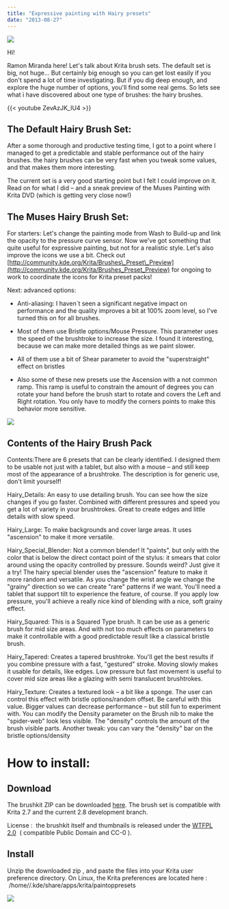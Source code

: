 ```yaml
---
title: "Expressive painting with Hairy presets"
date: "2013-08-27"
---
```


![](../images/9sWvZzm.jpg)

Hi!

Ramon Miranda here! Let's talk about Krita brush sets. The default set is big, not huge... But certainly big enough so you can get lost easily if you don't spend a lot of time investigating. But if you dig deep enough, and explore the huge number of options, you'll find some real gems. So lets see what i have discovered about one type of brushes: the hairy brushes.

{{< youtube ZevAzJK_IU4 >}}

## **The Default Hairy Brush Set:**

After a some thorough and productive testing time, I got to a point where I managed to get a predictable and stable performance out of the hairy brushes. the hairy brushes can be very fast when you tweak some values, and that makes them more interesting.

The current set is a very good starting point but I felt I could improve on it. Read on for what I did – and a sneak preview of the Muses Painting with Krita DVD (which is getting very close now!)

## **The Muses Hairy Brush Set:**

For starters: Let's change the painting mode from Wash to Build-up and link the opacity to the pressure curve sensor. Now we've got something that quite useful for expressive painting, but not for a realistic style. Let's also improve the icons we use a bit. Check out [http://community.kde.org/Krita/Brushes\_Preset\_Preview](http://community.kde.org/Krita/Brushes_Preset_Preview) for ongoing to work to coordinate the icons for Krita preset packs!

Next: advanced options:

- Anti-aliasing: I haven´t seen a significant negative impact on performance and the quality improves a bit at 100% zoom level, so I've turned this on for all brushes.
    
- Most of them use Bristle options/Mouse Pressure. This parameter uses the speed of the brushtroke to increase the size. I found it interesting, because we can make more detailed things as we paint slower.
    
- All of them use a bit of Shear parameter to avoid the "superstraight" effect on bristles
    
- Also some of these new presets use the Ascension with a not common ramp. This ramp is useful to constrain the amount of degrees you can rotate your hand before the brush start to rotate and covers the Left and Right rotation. You only have to modify the corners points to make this behavior more sensitive.
    

**![](../images/pRRhflb.jpg)**

## **Contents of the Hairy Brush Pack**

Contents:There are 6 presets that can be clearly identified. I designed them to be usable not just with a tablet, but also with a mouse – and still keep most of the appearance of a brushtroke. The description is for generic use, don't limit yourself!

Hairy\_Details: An easy to use detailing brush. You can see how the size changes if you go faster. Combined with different pressures and speed you get a lot of variety in your brushtrokes. Great to create edges and little details with slow speed.

Hairy\_Large: To make backgrounds and cover large areas. It uses "ascension" to make it more versatile.

Hairy\_Special\_Blender: Not a common blender! It "paints", but only with the color that is below the direct contact point of the stylus: it smears that color around using the opacity controlled by pressure. Sounds weird? Just give it a try! The hairy special blender uses the "ascension" feature to make it more random and versatile. As you change the wrist angle we change the "grainy" direction so we can create "rare" patterns if we want. You'll need a tablet that support tilt to experience the feature, of course. If you apply low pressure, you'll achieve a really nice kind of blending with a nice, soft grainy effect.

Hairy\_Squared: This is a Squared Type brush. It can be use as a generic brush for mid size areas. And with not too much effects on parameters to make it controllable with a good predictable result like a classical bristle brush.

Hairy\_Tapered: Creates a tapered brushtroke. You'll get the best results if you combine pressure with a fast, "gestured" stroke. Moving slowly makes it usable for details, like edges. Low pressure but fast movement is useful to cover mid size areas like a glazing with semi translucent brushtrokes.

Hairy\_Texture: Creates a textured look – a bit like a sponge. The user can control this effect with bristle options/random offset. Be careful with this value. Bigger values can decrease performance – but still fun to experiment with. You can modify the Density parameter on the Brush nib to make the "spider-web" look less visible. The "density" controls the amount of the brush visible parts. Another tweak: you can vary the "density" bar on the bristle options/density

# How to install:

## Download

The brushkit ZIP can be downloaded [here](https://www.dropbox.com/s/xoa7gaeiys4ddmh/Hairy_Pack.zip). The brush set is compatible with Krita 2.7 and the current 2.8 development branch.

License :  the brushkit itself and thumbnails is released under the [WTFPL 2.0](http://en.wikipedia.org/wiki/WTFPL#Version_2)  ( compatible Public Domain and CC-0 ).

## Install

Unzip the downloaded zip , and paste the files into your Krita user preference directory. On Linux, the Krita preferences are located here :  /home//.kde/share/apps/krita/paintoppresets

![](../images/0fUaxB2.jpg)
